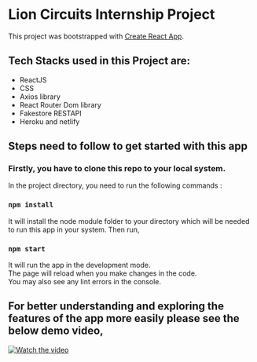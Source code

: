 # Lion Circuits Internship Project

This project was bootstrapped with [Create React App](https://github.com/facebook/create-react-app).
## Tech Stacks used in this Project are:
- ReactJS
- CSS
- Axios library
- React Router Dom library
- Fakestore RESTAPI
- Heroku and netlify

## Steps need to follow to get started with this app
### Firstly, you have to clone this repo to your local system.
In the project directory, you need to run the following commands :
### `npm install`
It will install the node module folder to your directory which will be needed to run this app in your system. Then run,

### `npm start`
It will run the app in the development mode.\
The page will reload when you make changes in the code.\
You may also see any lint errors in the console.

## For better understanding and exploring the features of the app more easily please see the below demo video,

[![Watch the video](https://pbs.twimg.com/profile_images/820591384155537413/ZuSg7rUg_200x200.jpg)](https://drive.google.com/file/d/1z4NxQSmXTfM0aSYy8p9tm__6lmJ942jJ/view?usp=sharing)

